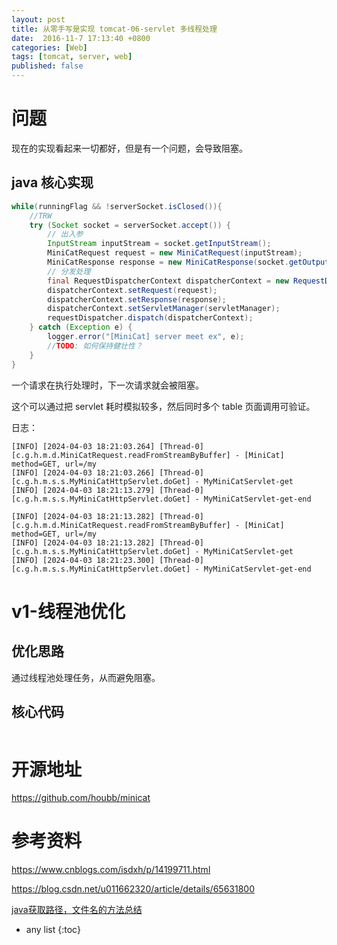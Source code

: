 ```yaml
---
layout: post
title: 从零手写是实现 tomcat-06-servlet 多线程处理
date:  2016-11-7 17:13:40 +0800
categories: [Web]
tags: [tomcat, server, web]
published: false
---
```


# 问题

现在的实现看起来一切都好，但是有一个问题，会导致阻塞。

## java 核心实现

```java
while(runningFlag && !serverSocket.isClosed()){
    //TRW
    try (Socket socket = serverSocket.accept()) {
        // 出入参
        InputStream inputStream = socket.getInputStream();
        MiniCatRequest request = new MiniCatRequest(inputStream);
        MiniCatResponse response = new MiniCatResponse(socket.getOutputStream());
        // 分发处理
        final RequestDispatcherContext dispatcherContext = new RequestDispatcherContext();
        dispatcherContext.setRequest(request);
        dispatcherContext.setResponse(response);
        dispatcherContext.setServletManager(servletManager);
        requestDispatcher.dispatch(dispatcherContext);
    } catch (Exception e) {
        logger.error("[MiniCat] server meet ex", e);
        //TODO: 如何保持健壮性？
    }
}
```

一个请求在执行处理时，下一次请求就会被阻塞。

这个可以通过把 servlet 耗时模拟较多，然后同时多个 table 页面调用可验证。

日志：

```
[INFO] [2024-04-03 18:21:03.264] [Thread-0] [c.g.h.m.d.MiniCatRequest.readFromStreamByBuffer] - [MiniCat] method=GET, url=/my
[INFO] [2024-04-03 18:21:03.266] [Thread-0] [c.g.h.m.s.s.MyMiniCatHttpServlet.doGet] - MyMiniCatServlet-get
[INFO] [2024-04-03 18:21:13.279] [Thread-0] [c.g.h.m.s.s.MyMiniCatHttpServlet.doGet] - MyMiniCatServlet-get-end

[INFO] [2024-04-03 18:21:13.282] [Thread-0] [c.g.h.m.d.MiniCatRequest.readFromStreamByBuffer] - [MiniCat] method=GET, url=/my
[INFO] [2024-04-03 18:21:13.282] [Thread-0] [c.g.h.m.s.s.MyMiniCatHttpServlet.doGet] - MyMiniCatServlet-get
[INFO] [2024-04-03 18:21:23.300] [Thread-0] [c.g.h.m.s.s.MyMiniCatHttpServlet.doGet] - MyMiniCatServlet-get-end
```

# v1-线程池优化

## 优化思路

通过线程池处理任务，从而避免阻塞。



## 核心代码

```java

```



# 开源地址

https://github.com/houbb/minicat

# 参考资料

https://www.cnblogs.com/isdxh/p/14199711.html

https://blog.csdn.net/u011662320/article/details/65631800

[java获取路径，文件名的方法总结](https://blog.csdn.net/dudefu011/article/details/49911287)

* any list
{:toc}